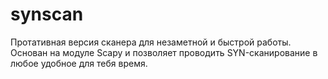 # synscan
Протативная версия сканера для незаметной и быстрой работы. Основан на модуле Scapy и позволяет проводить SYN-сканирование в любое удобное для тебя время.
